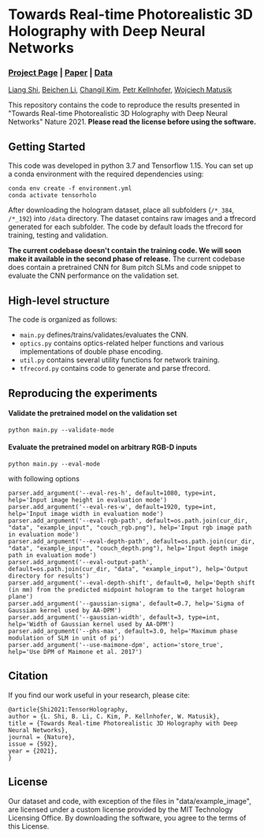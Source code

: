 # Towards Real-time Photorealistic 3D Holography with Deep Neural Networks
### [Project Page](http://cgh.csail.mit.edu)  | [Paper](https://dx.doi.org/10.1038/s41586-020-03152-0) | [Data](https://drive.google.com/drive/folders/1TYDNfrfkehAJiUpDLadjxJzjDdgvC-GT?usp=sharing)

[Liang Shi](https://people.csail.mit.edu/liangs), [Beichen Li](https://www.linkedin.com/in/beichen-li-ba9b34106/), [Changil Kim](https://changilkim.com), [Petr Kellnhofer](https://kellnhofer.xyz), [Wojciech Matusik](https://cdfg.mit.edu/wojciech)

This repository contains the code to reproduce the results presented in "Towards Real-time Photorealistic 3D Holography with Deep Neural Networks" Nature 2021. **Please read the license before using the software.**

## Getting Started

This code was developed in python 3.7 and Tensorflow 1.15. You can set up a conda environment with the required dependencies using:

```
conda env create -f environment.yml
conda activate tensorholo
```

After downloading the hologram dataset, place all subfolders (`/*_384`, `/*_192`) into `/data` directory. The dataset contains raw images and a tfrecord generated for each subfolder. The code by default loads the tfrecord for training, testing and validation.

**The current codebase doesn't contain the training code. We will soon make it available in the second phase of release.** The current codebase does contain a pretrained CNN for 8um pitch SLMs and code snippet to evaluate the CNN performance on the validation set.


## High-level structure

The code is organized as follows:

* ```main.py``` defines/trains/validates/evaluates the CNN.
* ```optics.py``` contains optics-related helper functions and various implementations of double phase encoding. 
* ```util.py``` contains several utility functions for network training.
* ```tfrecord.py``` contains code to generate and parse tfrecord.

## Reproducing the experiments

#### Validate the pretrained model on the validation set
```
python main.py --validate-mode
```

#### Evaluate the pretrained model on arbitrary RGB-D inputs
```
python main.py --eval-mode
```
with following options
```
parser.add_argument('--eval-res-h', default=1080, type=int, help='Input image height in evaluation mode')
parser.add_argument('--eval-res-w', default=1920, type=int, help='Input image width in evaluation mode')
parser.add_argument('--eval-rgb-path', default=os.path.join(cur_dir, "data", "example_input", "couch_rgb.png"), help='Input rgb image path in evaluation mode')
parser.add_argument('--eval-depth-path', default=os.path.join(cur_dir, "data", "example_input", "couch_depth.png"), help='Input depth image path in evaluation mode')
parser.add_argument('--eval-output-path', default=os.path.join(cur_dir, "data", "example_input"), help='Output directory for results')
parser.add_argument('--eval-depth-shift', default=0, help='Depth shift (in mm) from the predicted midpoint hologram to the target hologram plane')
parser.add_argument('--gaussian-sigma', default=0.7, help='Sigma of Gaussian kernel used by AA-DPM')
parser.add_argument('--gaussian-width', default=3, type=int, help='Width of Gaussian kernel used by AA-DPM')
parser.add_argument('--phs-max', default=3.0, help='Maximum phase modulation of SLM in unit of pi')
parser.add_argument('--use-maimone-dpm', action='store_true', help='Use DPM of Maimone et al. 2017')
```


## Citation
If you find our work useful in your research, please cite:

```
@article{Shi2021:TensorHolography,
author = {L. Shi, B. Li, C. Kim, P. Kellnhofer, W. Matusik},
title = {Towards Real-time Photorealistic 3D Holography with Deep Neural Networks},
journal = {Nature},
issue = {592},
year = {2021},
}
```

## License
Our dataset and code, with exception of the files in "data/example_image", are licensed under a custom license provided by the MIT Technology Licensing Office. By downloading the software, you agree to the terms of this License.
